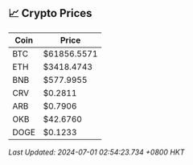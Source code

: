 ## 📈 Crypto Prices

| Coin | Price |
| ---- | ----- |
| BTC | $61856.5571 |
| ETH | $3418.4743 |
| BNB | $577.9955 |
| CRV | $0.2811 |
| ARB | $0.7906 |
| OKB | $42.6760 |
| DOGE | $0.1233 |

_Last Updated: 2024-07-01 02:54:23.734 +0800 HKT_